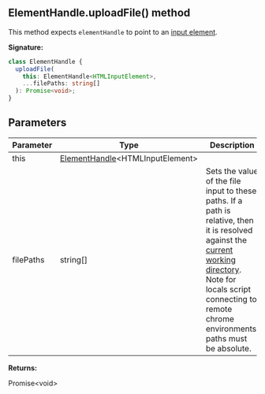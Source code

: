 ## ElementHandle.uploadFile() method

This method expects `elementHandle` to point to an [input element](https://developer.mozilla.org/en-US/docs/Web/HTML/Element/input).

**Signature:**

```typescript
class ElementHandle {
  uploadFile(
    this: ElementHandle<HTMLInputElement>,
    ...filePaths: string[]
  ): Promise<void>;
}
```

## Parameters

| Parameter | Type                                                                  | Description                                                                                                                                                                                                                                                                            |
| --------- | --------------------------------------------------------------------- | -------------------------------------------------------------------------------------------------------------------------------------------------------------------------------------------------------------------------------------------------------------------------------------- |
| this      | [ElementHandle](./puppeteer.elementhandle.md)&lt;HTMLInputElement&gt; |                                                                                                                                                                                                                                                                                        |
| filePaths | string\[\]                                                            | Sets the value of the file input to these paths. If a path is relative, then it is resolved against the [current working directory](https://nodejs.org/api/process.html#process_process_cwd). Note for locals script connecting to remote chrome environments, paths must be absolute. |

**Returns:**

Promise&lt;void&gt;
